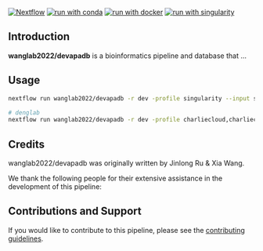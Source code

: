 [![Nextflow](https://img.shields.io/badge/nextflow%20DSL2-%E2%89%A522.10.1-23aa62.svg)](https://www.nextflow.io/)
[![run with conda](http://img.shields.io/badge/run%20with-conda-3EB049?labelColor=000000&logo=anaconda)](https://docs.conda.io/en/latest/)
[![run with docker](https://img.shields.io/badge/run%20with-docker-0db7ed?labelColor=000000&logo=docker)](https://www.docker.com/)
[![run with singularity](https://img.shields.io/badge/run%20with-singularity-1d355c.svg?labelColor=000000)](https://sylabs.io/docs/)

## Introduction

**wanglab2022/devapadb** is a bioinformatics pipeline and database that ...

## Usage

```sh
nextflow run wanglab2022/devapadb -r dev -profile singularity --input samples.csv

# denglab
nextflow run wanglab2022/devapadb -r dev -profile charliecloud,charliecloud_denglab --input samples.csv -resume
```

## Credits

wanglab2022/devapadb was originally written by Jinlong Ru & Xia Wang.

We thank the following people for their extensive assistance in the development of this pipeline:

<!-- TODO nf-core: If applicable, make list of people who have also contributed -->

## Contributions and Support

If you would like to contribute to this pipeline, please see the [contributing guidelines](.github/CONTRIBUTING.md).
